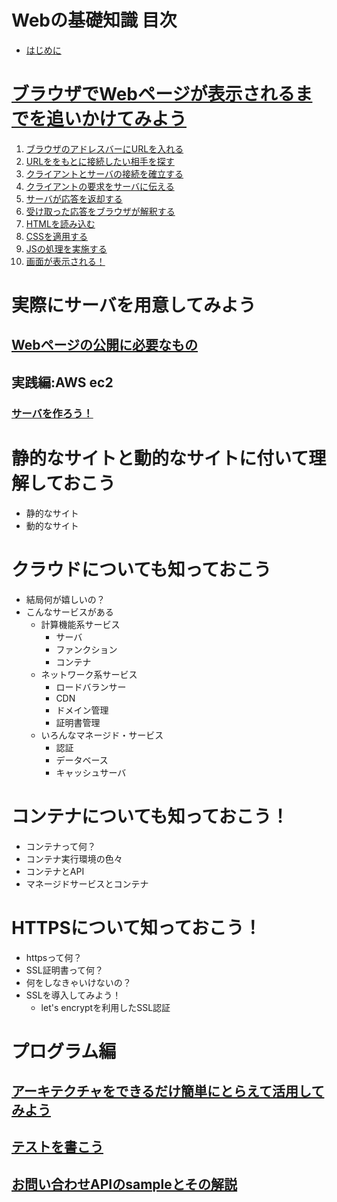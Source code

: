 # Webの基礎知識 目次
- [はじめに](start.md)

# [ブラウザでWebページが表示されるまでを追いかけてみよう](web_browse/)
1. [ブラウザのアドレスバーにURLを入れる](web_browse/1.md)
2. [URLををもとに接続したい相手を探す](web_browse/2.md)
3. [クライアントとサーバの接続を確立する](web_browse/3.md)
4. [クライアントの要求をサーバに伝える](web_browse/4.md)
5. [サーバが応答を返却する](web_browse/5.md)
6. [受け取った応答をブラウザが解釈する](web_browse/6.md)
7. [HTMLを読み込む](web_browse/7.md)
8. [CSSを適用する](web_browse/8.md)
9. [JSの処理を実施する](web_browse/9.md)
10. [画面が表示される！](web_browse/10.md)

# 実際にサーバを用意してみよう
## [Webページの公開に必要なもの](handson/server/necessary.md)
## 実践編:AWS ec2
### [サーバを作ろう！](handson/server/aws_ec2/server_1.md)

# 静的なサイトと動的なサイトに付いて理解しておこう
- 静的なサイト
- 動的なサイト

# クラウドについても知っておこう
- 結局何が嬉しいの？
- こんなサービスがある
    - 計算機能系サービス
        - サーバ
        - ファンクション
        - コンテナ
    - ネットワーク系サービス
        - ロードバランサー
        - CDN
        - ドメイン管理
        - 証明書管理
    - いろんなマネージド・サービス
        - 認証
        - データベース
        - キャッシュサーバ

# コンテナについても知っておこう！
- コンテナって何？
- コンテナ実行環境の色々
- コンテナとAPI
- マネージドサービスとコンテナ

# HTTPSについて知っておこう！
- httpsって何？
- SSL証明書って何？
- 何をしなきゃいけないの？
- SSLを導入してみよう！
    - let's encryptを利用したSSL認証


# プログラム編
## [アーキテクチャをできるだけ簡単にとらえて活用してみよう](program/architecture)

## [テストを書こう](program/test)

## [お問い合わせAPIのsampleとその解説](program/API)